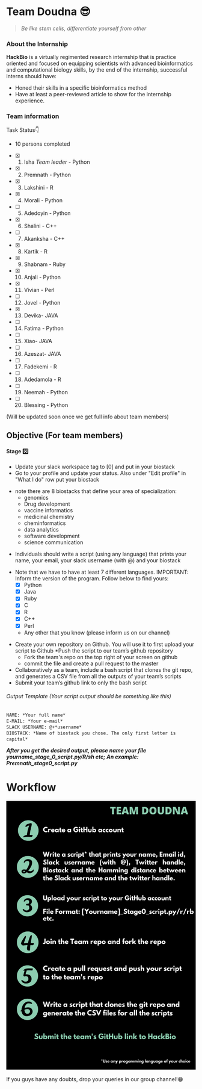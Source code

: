 # Team Doudna 😎
>*Be like stem cells, differentiate yourself from other*              
### About the Internship   
**HackBio** is a virtually regimented research internship that is practice oriented and focused on equipping scientists with advanced bioinformatics and computational biology skills, by the end of the internship, successful interns should have:
+ Honed their skills in a specific bioinformatics method
+ Have at least a peer-reviewed article to show for the internship experience.

### Team information
Task Status👇
 * 10 persons completed
- [x] 1. Isha *Team leader* - Python
- [x] 2. Premnath - Python
- [x] 3. Lakshini - R
- [x] 4. Morali - Python
- [ ] 5. Adedoyin - Python
- [x] 6. Shalini - C++
- [ ] 7. Akanksha - C++
- [X] 8. Kartik - R
- [x] 9. Shabnam - Ruby
- [x] 10. Anjali - Python
- [x] 11. Vivian - Perl
- [ ] 12. Jovel - Python
- [x] 13. Devika- JAVA
- [ ] 14. Fatima - Python
- [ ] 15.  Xiao- JAVA
- [ ] 16. Azeszat- JAVA
- [ ] 17. Fadekemi - R
- [ ] 18. Adedamola - R
- [ ] 19. Neemah - Python
- [ ] 20. Blessing - Python

(Will be updated soon once we get full info about team members)

## Objective (For team members)
#### Stage 0️⃣
+ Update your slack workspace tag to [0] and put in your biostack
+  Go to your profile and update your status. Also under "Edit profile" in "What I do" row put your biostack
 * note there are 8 biostacks that define your area of specialization: 
    * genomics
    * Drug development
    * vaccine informatics
    * medicinal chemistry
    * cheminformatics
    * data analytics
    * software development
    * science communication 

+  Individuals should write a script (using any language) that prints your name, your email, your slack username (with @) and your biostack  
  * Note that we have to have at least 7 different languages. IMPORTANT: Inform the version of the program. Follow below to find yours:
    * [x] Python 
    * [x] Java
    * [x] Ruby
    * [x] C
    * [x] R
    * [x] C++
    * [x] Perl
    * Any other that you know (please inform us on our channel)

+ Create your own repository on Github. You will use it to first upload your script to Github
 *Push the script to our team’s github repository
  * Fork the team's repo on the top right of your screen on github
  * commit the file and create a pull request to the master
+ Collaboratively as a team, include a bash script that clones the git repo, and generates a CSV file from all the outputs of your team’s scripts
+ Submit your team’s github link to ​only​ the bash script

###### Output Template (Your script output should be something like this)
```
NAME: *Your full name*
E-MAIL: *Your e-mail* 
SLACK USERNAME: @+*username*
BIOSTACK: *Name of biostack you chose. The only first letter is capital* 
```
***After you get the desired output, please name your file yourname_stage_0_script.py/R/sh etc;
An example: Premnath_stage0_script.py***

# Workflow
![alt text](https://github.com/Shab-ss/Team-Doudna/blob/main/WORKFLOW.PNG)

If you guys have any doubts, drop your queries in our group channel!😁
